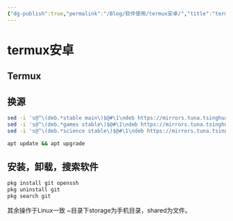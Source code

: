 ```yaml
---
{"dg-publish":true,"permalink":"/Blog/软件使用/termux安卓/","title":"termux安卓","tags":["IT/termux"],"noteIcon":""}
---
```


# termux安卓
## Termux

## 换源
```bash
sed -i 's@^\(deb.*stable main\)$@#\1\ndeb https://mirrors.tuna.tsinghua.edu.cn/termux/termux-packages-24 stable main@' $PREFIX/etc/apt/sources.list
sed -i 's@^\(deb.*games stable\)$@#\1\ndeb https://mirrors.tuna.tsinghua.edu.cn/termux/game-packages-24 games stable@' $PREFIX/etc/apt/sources.list.d/game.list
sed -i 's@^\(deb.*science stable\)$@#\1\ndeb https://mirrors.tuna.tsinghua.edu.cn/termux/science-packages-24 science stable@' $PREFIX/etc/apt/sources.list.d/science.list

apt update && apt upgrade
```

## 安装，卸载，搜索软件
```bash
pkg install git openssh
pkg uninstall git
pkg search git
```

其余操作于Linux一致
~目录下storage为手机目录，shared为文件。
